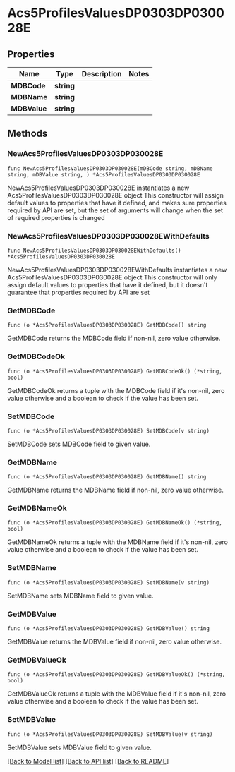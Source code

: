 # Acs5ProfilesValuesDP0303DP030028E

## Properties

Name | Type | Description | Notes
------------ | ------------- | ------------- | -------------
**MDBCode** | **string** |  | 
**MDBName** | **string** |  | 
**MDBValue** | **string** |  | 

## Methods

### NewAcs5ProfilesValuesDP0303DP030028E

`func NewAcs5ProfilesValuesDP0303DP030028E(mDBCode string, mDBName string, mDBValue string, ) *Acs5ProfilesValuesDP0303DP030028E`

NewAcs5ProfilesValuesDP0303DP030028E instantiates a new Acs5ProfilesValuesDP0303DP030028E object
This constructor will assign default values to properties that have it defined,
and makes sure properties required by API are set, but the set of arguments
will change when the set of required properties is changed

### NewAcs5ProfilesValuesDP0303DP030028EWithDefaults

`func NewAcs5ProfilesValuesDP0303DP030028EWithDefaults() *Acs5ProfilesValuesDP0303DP030028E`

NewAcs5ProfilesValuesDP0303DP030028EWithDefaults instantiates a new Acs5ProfilesValuesDP0303DP030028E object
This constructor will only assign default values to properties that have it defined,
but it doesn't guarantee that properties required by API are set

### GetMDBCode

`func (o *Acs5ProfilesValuesDP0303DP030028E) GetMDBCode() string`

GetMDBCode returns the MDBCode field if non-nil, zero value otherwise.

### GetMDBCodeOk

`func (o *Acs5ProfilesValuesDP0303DP030028E) GetMDBCodeOk() (*string, bool)`

GetMDBCodeOk returns a tuple with the MDBCode field if it's non-nil, zero value otherwise
and a boolean to check if the value has been set.

### SetMDBCode

`func (o *Acs5ProfilesValuesDP0303DP030028E) SetMDBCode(v string)`

SetMDBCode sets MDBCode field to given value.


### GetMDBName

`func (o *Acs5ProfilesValuesDP0303DP030028E) GetMDBName() string`

GetMDBName returns the MDBName field if non-nil, zero value otherwise.

### GetMDBNameOk

`func (o *Acs5ProfilesValuesDP0303DP030028E) GetMDBNameOk() (*string, bool)`

GetMDBNameOk returns a tuple with the MDBName field if it's non-nil, zero value otherwise
and a boolean to check if the value has been set.

### SetMDBName

`func (o *Acs5ProfilesValuesDP0303DP030028E) SetMDBName(v string)`

SetMDBName sets MDBName field to given value.


### GetMDBValue

`func (o *Acs5ProfilesValuesDP0303DP030028E) GetMDBValue() string`

GetMDBValue returns the MDBValue field if non-nil, zero value otherwise.

### GetMDBValueOk

`func (o *Acs5ProfilesValuesDP0303DP030028E) GetMDBValueOk() (*string, bool)`

GetMDBValueOk returns a tuple with the MDBValue field if it's non-nil, zero value otherwise
and a boolean to check if the value has been set.

### SetMDBValue

`func (o *Acs5ProfilesValuesDP0303DP030028E) SetMDBValue(v string)`

SetMDBValue sets MDBValue field to given value.



[[Back to Model list]](../README.md#documentation-for-models) [[Back to API list]](../README.md#documentation-for-api-endpoints) [[Back to README]](../README.md)



